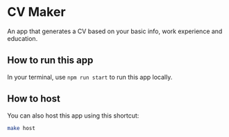 # CV Maker
An app that generates a CV based on your basic info, work experience 
and education.


## How to run this app
In your terminal, use `npm run start` to run this app locally.


## How to host
You can also host this app using this shortcut:
```bash
make host
```
